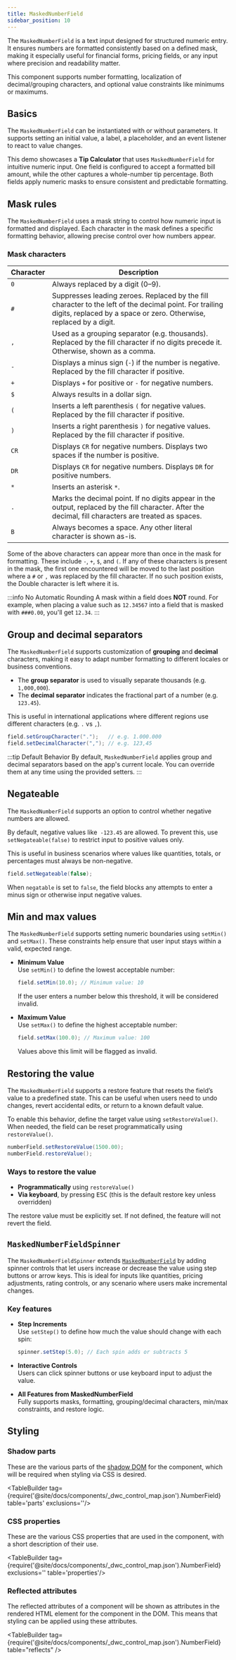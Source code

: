 ```yaml
---
title: MaskedNumberField
sidebar_position: 10
---
```


<DocChip chip='shadow' />
<DocChip chip='name' label="dwc-numberfield" />
<DocChip chip='since' label='24.10' />
<JavadocLink type="foundation" location="com/webforj/component/field/MaskedNumberField" top='true'/>

The `MaskedNumberField` is a text input designed for structured numeric entry. It ensures numbers are formatted consistently based on a defined mask, making it especially useful for financial forms, pricing fields, or any input where precision and readability matter.

This component supports number formatting, localization of decimal/grouping characters, and optional value constraints like minimums or maximums.

## Basics

The `MaskedNumberField` can be instantiated with or without parameters. It supports setting an initial value, a label, a placeholder, and an event listener to react to value changes.

This demo showcases a **Tip Calculator** that uses `MaskedNumberField` for intuitive numeric input. One field is configured to accept a formatted bill amount, while the other captures a whole-number tip percentage. Both fields apply numeric masks to ensure consistent and predictable formatting.

<ComponentDemo 
path='/webforj/maskednumberfield?' 
javaE='https://raw.githubusercontent.com/webforj/webforj-documentation/refs/heads/main/src/main/java/com/webforj/samples/views/fields/maskednumberfield/MaskedNumberFieldView.java'
height = '270px'
/>

## Mask rules

The `MaskedNumberField` uses a mask string to control how numeric input is formatted and displayed. 
Each character in the mask defines a specific formatting behavior, allowing precise control over how numbers appear.

### Mask characters

| Character | Description |
|-----------|-------------|
| `0`       | Always replaced by a digit (0–9). |
| `#`       | Suppresses leading zeroes. Replaced by the fill character to the left of the decimal point. For trailing digits, replaced by a space or zero. Otherwise, replaced by a digit. |
| `,`       | Used as a grouping separator (e.g. thousands). Replaced by the fill character if no digits precede it. Otherwise, shown as a comma. |
| `-`       | Displays a minus sign (`-`) if the number is negative. Replaced by the fill character if positive. |
| `+`       | Displays `+` for positive or `-` for negative numbers. |
| `$`       | Always results in a dollar sign. |
| `(`       | Inserts a left parenthesis `(` for negative values. Replaced by the fill character if positive. |
| `)`       | Inserts a right parenthesis `)` for negative values. Replaced by the fill character if positive. |
| `CR`      | Displays `CR` for negative numbers. Displays two spaces if the number is positive. |
| `DR`      | Displays `CR` for negative numbers. Displays `DR` for positive numbers. |
| `*`       | Inserts an asterisk `*`. |
| `.`       | Marks the decimal point. If no digits appear in the output, replaced by the fill character. After the decimal, fill characters are treated as spaces. |
| `B`       | Always becomes a space. Any other literal character is shown as-is. |

Some of the above characters can appear more than once in the mask for formatting. These include `-`, `+`, `$`, and
`(`. If any of these characters is present in the mask, the first one encountered will be moved
to the last position where a `#` or `,` was replaced by the fill character. If no such position
exists, the Double character is left where it is.

:::info No Automatic Rounding
A mask within a field does **NOT** round. For example, when placing a value such as `12.34567`
into a field that is masked with `###0.00`, you'll get `12.34`.
:::

## Group and decimal separators

The `MaskedNumberField` supports customization of **grouping** and **decimal** characters, making it easy to adapt number formatting to different locales or business conventions.

- The **group separator** is used to visually separate thousands (e.g. `1,000,000`).
- The **decimal separator** indicates the fractional part of a number (e.g. `123.45`).

This is useful in international applications where different regions use different characters (e.g. `.` vs `,`).

```java
field.setGroupCharacter(".");   // e.g. 1.000.000
field.setDecimalCharacter(","); // e.g. 123,45
```

:::tip Default Behavior
By default, `MaskedNumberField` applies group and decimal separators based on the app's current locale. You can override them at any time using the provided setters.
:::

## Negateable

The `MaskedNumberField` supports an option to control whether negative numbers are allowed.

By default, negative values like` -123.45` are allowed. To prevent this, use `setNegateable(false)` to restrict input to positive values only.

This is useful in business scenarios where values like quantities, totals, or percentages must always be non-negative.

```java
field.setNegateable(false);
```

When `negatable` is set to `false`, the field blocks any attempts to enter a minus sign or otherwise input negative values.

<ComponentDemo 
path='/webforj/maskednumnegatable/?' 
javaE='https://raw.githubusercontent.com/webforj/webforj-documentation/refs/heads/main/src/main/java/com/webforj/samples/views/fields/maskednumberfield/MaskedNumNegatableView.java'
height = '150px'
/>

## Min and max values

The `MaskedNumberField` supports setting numeric boundaries using `setMin()` and `setMax()`. 
These constraints help ensure that user input stays within a valid, expected range.

- **Minimum Value**  
  Use `setMin()` to define the lowest acceptable number:

  ```java
  field.setMin(10.0); // Minimum value: 10
  ```

  If the user enters a number below this threshold, it will be considered invalid.

- **Maximum Value**  
  Use `setMax()` to define the highest acceptable number:

  ```java
  field.setMax(100.0); // Maximum value: 100
  ```

  Values above this limit will be flagged as invalid.

## Restoring the value

The `MaskedNumberField` supports a restore feature that resets the field’s value to a predefined state. 
This can be useful when users need to undo changes, revert accidental edits, or return to a known default value.

To enable this behavior, define the target value using `setRestoreValue()`. 
When needed, the field can be reset programmatically using `restoreValue()`.

```java
numberField.setRestoreValue(1500.00);
numberField.restoreValue();
```

### Ways to restore the value

- **Programmatically** using `restoreValue()`
- **Via keyboard**, by pressing <kbd>ESC</kbd> (this is the default restore key unless overridden)

The restore value must be explicitly set. If not defined, the feature will not revert the field.

<ComponentDemo 
path='/webforj/maskednumrestore?' 
javaE='https://raw.githubusercontent.com/webforj/webforj-documentation/refs/heads/main/src/main/java/com/webforj/samples/views/fields/maskednumberfield/MaskedNumRestoreView.java'
height = '150px'
/>

## `MaskedNumberFieldSpinner`

The `MaskedNumberFieldSpinner` extends [`MaskedNumberField`](#basics) by adding spinner controls that let users increase or decrease the value using step buttons or arrow keys. 
This is ideal for inputs like quantities, pricing adjustments, rating controls, or any scenario where users make incremental changes.

<ComponentDemo 
path='/webforj/maskednumspinner?' 
javaE='https://raw.githubusercontent.com/webforj/webforj-documentation/refs/heads/main/src/main/java/com/webforj/samples/views/fields/maskednumberfield/MaskedNumSpinnerView.java'
height = '120px'
/>

### Key features

- **Step Increments**  
  Use `setStep()` to define how much the value should change with each spin:

  ```java
  spinner.setStep(5.0); // Each spin adds or subtracts 5
  ```

- **Interactive Controls**  
  Users can click spinner buttons or use keyboard input to adjust the value.

- **All Features from MaskedNumberField**  
  Fully supports masks, formatting, grouping/decimal characters, min/max constraints, and restore logic.

## Styling

### Shadow parts

These are the various parts of the [shadow DOM](../../../glossary#shadow-dom) for the component, which will be required when styling via CSS is desired.

<TableBuilder tag={require('@site/docs/components/_dwc_control_map.json').NumberField} table='parts' exclusions=''/>

### CSS properties

These are the various CSS properties that are used in the component, with a short description of their use.

<TableBuilder tag={require('@site/docs/components/_dwc_control_map.json').NumberField} exclusions='' table='properties'/>

### Reflected attributes

The reflected attributes of a component will be shown as attributes in the rendered HTML element for the component in the DOM. This means that styling can be applied using these attributes.

<TableBuilder tag={require('@site/docs/components/_dwc_control_map.json').NumberField} table="reflects" />
